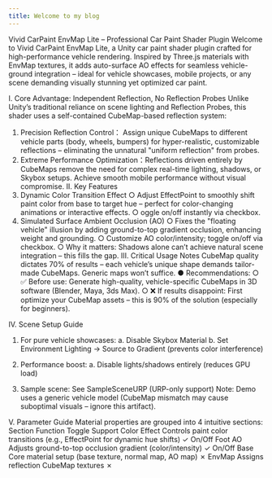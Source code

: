 ```yaml
---
title: Welcome to my blog
---
```


Vivid CarPaint EnvMap Lite – Professional Car Paint Shader Plugin
Welcome to Vivid CarPaint EnvMap Lite, a Unity car paint shader plugin crafted for high-performance vehicle rendering. Inspired by Three.js materials with EnvMap textures, it adds auto-surface AO effects for seamless vehicle-ground integration – ideal for vehicle showcases, mobile projects, or any scene demanding visually stunning yet optimized car paint.

I. Core Advantage: Independent Reflection, No Reflection Probes
Unlike Unity’s traditional reliance on scene lighting and Reflection Probes, this shader uses a self-contained CubeMap-based reflection system:
1. Precision Reflection Control： Assign unique CubeMaps to different vehicle parts (body, wheels, bumpers) for hyper-realistic, customizable reflections – eliminating the unnatural "uniform reflection" from probes.
2. Extreme Performance Optimization：Reflections driven entirely by CubeMaps remove the need for complex real-time lighting, shadows, or Skybox setups. Achieve smooth mobile performance without visual compromise.
II. Key Features
1. Dynamic Color Transition Effect
  ○ Adjust EffectPoint to smoothly shift paint color from base to target hue – perfect for color-changing animations or interactive effects.
  ○ oggle on/off instantly via checkbox.
2. Simulated Surface Ambient Occlusion (AO)
  ○ Fixes the "floating vehicle" illusion by adding ground-to-top gradient occlusion, enhancing weight and grounding.
  ○ Customize AO color/intensity; toggle on/off via checkbox.
  ○ Why it matters: Shadows alone can’t achieve natural scene integration – this fills the gap.
III. Critical Usage Notes
CubeMap quality dictates 70% of results – each vehicle’s unique shape demands tailor-made CubeMaps. Generic maps won’t suffice. 
● Recommendations:
  ○ ✅ Before use: Generate high-quality, vehicle-specific CubeMaps in 3D software (Blender, Maya, 3ds Max).
  ○ ❌ If results disappoint: First optimize your CubeMap assets – this is 90% of the solution (especially for beginners).

IV. Scene Setup Guide
1. For pure vehicle showcases:
  a. Disable Skybox Material
  b. Set Environment Lighting → Source to Gradient (prevents color interference)

2. Performance boost:
  a. Disable lights/shadows entirely (reduces GPU load)

3. Sample scene: See SampleSceneURP (URP-only support)
Note: Demo uses a generic vehicle model (CubeMap mismatch may cause suboptimal visuals – ignore this artifact).

V. Parameter Guide
Material properties are grouped into 4 intuitive sections:
Section	Function	Toggle Support
Color Effect	Controls paint color transitions (e.g., EffectPoint for dynamic hue shifts)	✓ On/Off
Foot AO	Adjusts ground-to-top occlusion gradient (color/intensity)	✓ On/Off
Base	Core material setup (base texture, normal map, AO map)	✗
EnvMap	Assigns reflection CubeMap textures	✗

